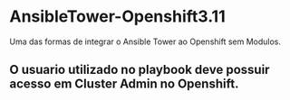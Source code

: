 # AnsibleTower-Openshift3.11
Uma das formas de integrar o Ansible Tower ao Openshift sem Modulos.

## O usuario utilizado no playbook deve possuir acesso em Cluster Admin no Openshift.
